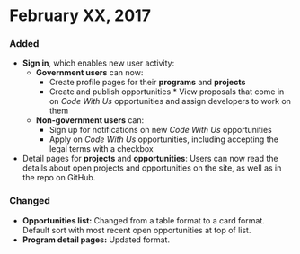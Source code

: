 # February XX, 2017

### Added
* **Sign in**, which enables new user activity:
  * **Government users** can now: 
    * Create profile pages for their **programs** and **projects**
    * Create and publish opportunities
				* View proposals that come in on _Code With Us_ opportunities and assign developers to work on them
  * **Non-government users** can:
    * Sign up for notifications on new _Code With Us_ opportunities
    * Apply on _Code With Us_ opportunities, including accepting the legal terms with a checkbox
* Detail pages for **projects** and **opportunities**: Users can now read the details about open projects and opportunities on the site, as well as in the repo on GitHub. 

### Changed
* **Opportunities list:** Changed from a table format to a card format. Default sort with most recent open opportunities at top of list.
* **Program detail pages:** Updated format.
